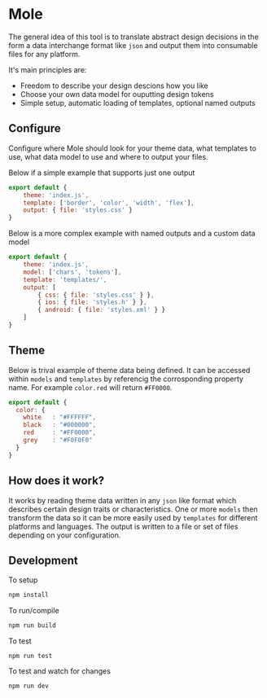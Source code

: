 # Mole

The general idea of this tool is to translate abstract design decisions in the form a data interchange format like `json` and output them into consumable files for any platform.

It's main principles are:

- Freedom to describe your design descions how you like
- Choose your own data model for ouputting design tokens
- Simple setup, automatic loading of templates, optional named outputs


## Configure

Configure where Mole should look for your theme data, what templates to use, what data model to use and where to output your files.

Below if a simple example that supports just one output

```js
export default {
    theme: 'index.js',
    template: ['border', 'color', 'width', 'flex'],
    output: { file: 'styles.css' }
}

```

Below is a more complex example with named outputs and a custom data model
```js
export default {
    theme: 'index.js',
    model: ['chars', 'tokens'],
    template: 'templates/',
    output: [
        { css: { file: 'styles.css' } },
        { ios: { file: 'styles.h' } },
        { android: { file: 'styles.xml' } }
    ]
}
```

## Theme

Below is trival example of theme data being defined. It can be  accessed within `models` and `templates` by referencig the corrosponding property name. For example `color.red` will return `#FF0000`.

```js
export default {
  color: {
    white   : "#FFFFFF",
    black   : "#000000",
    red     : "#FF0000",
    grey    : "#F0F0F0"
  }
}
```

## How does it work?

It works by reading theme data written in any `json` like format which describes certain design traits or characteristics. One or more `models` then transform the data so it can be more easily used by `templates` for different platforms and languages. The output is written to a file or set of files depending on your configuration.



## Development

To setup

```bash
npm install
```

To run/compile

```bash
npm run build
```

To test

```
npm run test
```

To test and watch for changes

```
npm run dev
```


